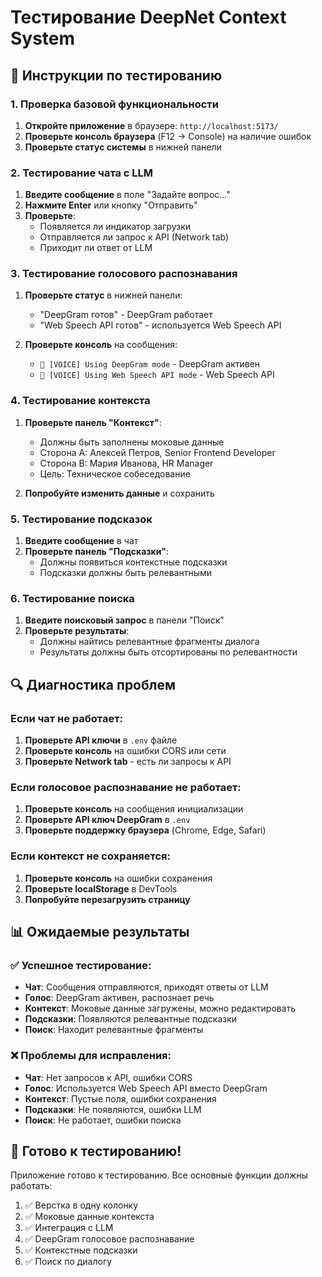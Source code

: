 # Тестирование DeepNet Context System

## 🧪 Инструкции по тестированию

### 1. Проверка базовой функциональности

1. **Откройте приложение** в браузере: `http://localhost:5173/`
2. **Проверьте консоль браузера** (F12 → Console) на наличие ошибок
3. **Проверьте статус системы** в нижней панели

### 2. Тестирование чата с LLM

1. **Введите сообщение** в поле "Задайте вопрос..."
2. **Нажмите Enter** или кнопку "Отправить"
3. **Проверьте**:
   - Появляется ли индикатор загрузки
   - Отправляется ли запрос к API (Network tab)
   - Приходит ли ответ от LLM

### 3. Тестирование голосового распознавания

1. **Проверьте статус** в нижней панели:
   - "DeepGram готов" - DeepGram работает
   - "Web Speech API готов" - используется Web Speech API

2. **Проверьте консоль** на сообщения:
   - `🎤 [VOICE] Using DeepGram mode` - DeepGram активен
   - `🎤 [VOICE] Using Web Speech API mode` - Web Speech API

### 4. Тестирование контекста

1. **Проверьте панель "Контекст"**:
   - Должны быть заполнены моковые данные
   - Сторона A: Алексей Петров, Senior Frontend Developer
   - Сторона B: Мария Иванова, HR Manager
   - Цель: Техническое собеседование

2. **Попробуйте изменить данные** и сохранить

### 5. Тестирование подсказок

1. **Введите сообщение** в чат
2. **Проверьте панель "Подсказки"**:
   - Должны появиться контекстные подсказки
   - Подсказки должны быть релевантными

### 6. Тестирование поиска

1. **Введите поисковый запрос** в панели "Поиск"
2. **Проверьте результаты**:
   - Должны найтись релевантные фрагменты диалога
   - Результаты должны быть отсортированы по релевантности

## 🔍 Диагностика проблем

### Если чат не работает:

1. **Проверьте API ключи** в `.env` файле
2. **Проверьте консоль** на ошибки CORS или сети
3. **Проверьте Network tab** - есть ли запросы к API

### Если голосовое распознавание не работает:

1. **Проверьте консоль** на сообщения инициализации
2. **Проверьте API ключ DeepGram** в `.env`
3. **Проверьте поддержку браузера** (Chrome, Edge, Safari)

### Если контекст не сохраняется:

1. **Проверьте консоль** на ошибки сохранения
2. **Проверьте localStorage** в DevTools
3. **Попробуйте перезагрузить страницу**

## 📊 Ожидаемые результаты

### ✅ Успешное тестирование:

- **Чат**: Сообщения отправляются, приходят ответы от LLM
- **Голос**: DeepGram активен, распознает речь
- **Контекст**: Моковые данные загружены, можно редактировать
- **Подсказки**: Появляются релевантные подсказки
- **Поиск**: Находит релевантные фрагменты

### ❌ Проблемы для исправления:

- **Чат**: Нет запросов к API, ошибки CORS
- **Голос**: Используется Web Speech API вместо DeepGram
- **Контекст**: Пустые поля, ошибки сохранения
- **Подсказки**: Не появляются, ошибки LLM
- **Поиск**: Не работает, ошибки поиска

## 🚀 Готово к тестированию!

Приложение готово к тестированию. Все основные функции должны работать:

1. ✅ Верстка в одну колонку
2. ✅ Моковые данные контекста
3. ✅ Интеграция с LLM
4. ✅ DeepGram голосовое распознавание
5. ✅ Контекстные подсказки
6. ✅ Поиск по диалогу
